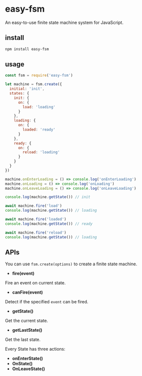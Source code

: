 # easy-fsm

An easy-to-use finite state machine system for JavaScript.

## install

```bash
npm install easy-fsm
```

## usage

```javascript
const fsm = require('easy-fsm')

let machine = fsm.create({
  initial: 'init',
  states: {
    init: {
      on: {
        load: 'loading'
      }
    },
    loading: {
      on: {
        loaded: 'ready'
      }
    },
    ready: {
      on: {
        reload: 'loading'
      }
    }
  }
})

machine.onEnterLoading = () => console.log('onEnterLoading')
machine.onLoading = () => console.log('onLoading')
machine.onLeaveLoading = () => console.log('onLeaveLoading')

console.log(machine.getState()) // init

await machine.fire('load')
console.log(machine.getState()) // loading

await machine.fire('loaded')
console.log(machine.getState()) // ready

await machine.fire('reload')
console.log(machine.getState()) // loading
```

## APIs

You can use `fsm.create(options)` to create a finite state machine.

 - **fire(event)**

 Fire an event on current state.

 - **canFire(event)**
 
 Detect if the specified `event` can be fired.
 
 - **getState()**
 
 Get the current state.
 
 - **getLastState()**
 
 Get the last state.

Every State has three actions:

 - **onEnterState()**
 - **OnState()**
 - **OnLeaveState()**
